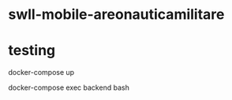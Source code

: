 # swll-mobile-areonauticamilitare


# testing
  docker-compose up

  docker-compose exec backend bash